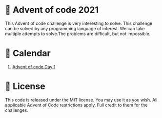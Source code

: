 # 🏇 Advent of code 2021

This Advent of code challenge is very interesting to solve. This challenge can be solved by any programming language of interest. We can take multiple attempts to solve.The problems are difficult, but not impossible.

# 📆 Calendar

1. [Advent of code Day 1](https://github.com/sudhasew/advent_of_code_2021_1.git)

# 📜 License

This code is released under the MIT license. You may use it as you wish. All applicable Advent of Code restrictions apply. Full credit to them for the challenges.
